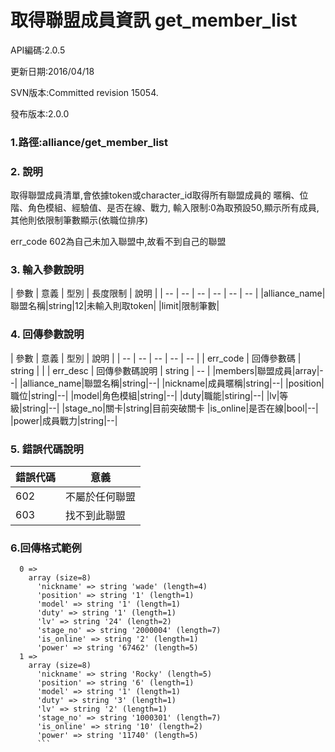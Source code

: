 # 取得聯盟成員資訊 get_member_list


API編碼:2.0.5

> 



更新日期:2016/04/18

> 

SVN版本:Committed revision 15054.


> 

發布版本:2.0.0
### 1.路徑:alliance/get_member_list

### 2. 說明

取得聯盟成員清單,會依據token或character_id取得所有聯盟成員的
暱稱、位階、角色模組、經驗值、是否在線、戰力,
輸入限制:0為取預設50,顯示所有成員,其他則依限制筆數顯示(依職位排序)

err_code 602為自己未加入聯盟中,故看不到自己的聯盟
### 3. 輸入參數說明


| 參數 | 意義 | 型別 | 長度限制 | 說明 |
| -- | -- | -- | -- | -- | -- |
|alliance_name|聯盟名稱|string|12|未輸入則取token|
|limit|限制筆數|

### 4. 回傳參數說明
| 參數 | 意義 | 型別 | 說明 |
| -- | -- | -- | -- | -- |
| err_code | 回傳參數碼 | string |  |
| err_desc | 回傳參數碼說明 | string | -- |
|members|聯盟成員|array|--|
|alliance_name|聯盟名稱|string|--|
|nickname|成員暱稱|string|--|
|position|職位|string|--|
|model|角色模組|string|--|
|duty|職能|stiring|--|
|lv|等級|string|--|
|stage_no|關卡|string|目前突破關卡
|is_online|是否在線|bool|--|
|power|成員戰力|string|--|


### 5. 錯誤代碼說明
|錯誤代碼|意義|
|--|--|
|602|不屬於任何聯盟|
|603|找不到此聯盟|

### 6.回傳格式範例

```
  0 => 
    array (size=8)
      'nickname' => string 'wade' (length=4)
      'position' => string '1' (length=1)
      'model' => string '1' (length=1)
      'duty' => string '1' (length=1)
      'lv' => string '24' (length=2)
      'stage_no' => string '2000004' (length=7)
      'is_online' => string '2' (length=1)
      'power' => string '67462' (length=5)
  1 => 
    array (size=8)
      'nickname' => string 'Rocky' (length=5)
      'position' => string '6' (length=1)
      'model' => string '1' (length=1)
      'duty' => string '3' (length=1)
      'lv' => string '2' (length=1)
      'stage_no' => string '1000301' (length=7)
      'is_online' => string '10' (length=2)
      'power' => string '11740' (length=5)
      ```